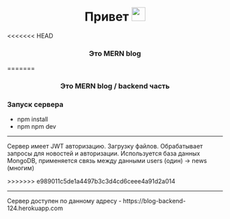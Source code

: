 <h1 align="center">Привет<a href="https://daniilshat.ru/" target="_blank"></a> 
<img src="https://github.com/blackcater/blackcater/raw/main/images/Hi.gif" height="32"/></h1>
<<<<<<< HEAD
<h3 align="center">Это MERN blog</h3>
=======
<h3 align="center">Это MERN blog / backend часть</h3>

<h3>Запуск сервера</h3>
<ul>
  <li>npm install</li>
  <li>npm npm dev</li>
</ul>

<hr>

<p>Сервер имеет JWT авторизацию. Загрузку файлов. Обрабатывает запросы для новостей и авторизации. Используется база данных MongoDB, применяется связь между данными users (один) -> news (многим)</p>
>>>>>>> e989011c5de1a4497b3c3d4cd6ceee4a91d2a014

<hr>

<p>Сервер доступен по данному адресу - https://blog-backend-124.herokuapp.com</p>

